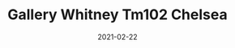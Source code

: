 ---
tags: 
  - "To Market"
  - "Loose Lay LVT"
  - "Gallery"
title: "Gallery Whitney Tm102 Chelsea"
designer: "To Market"
image_primary: "img/GALLERY-102.jpg"
href: "https://www.tomkt.com/copy-of-woven-swatches"
description: "Size%3A%2012%22%20X%2024%22%A0/%20Wear%20layer%3A%20.5mm%20%2820mil%29%A0/%20Edge%3A%20Square%A0/%20Thickness%3A%205.0mm%20/%20Sq.ft/Ctn%3A%2020%A0/%20Installation%3A%20Glue%20Down"
category: "loose-lay-lvt-gallery"
subtitle: ""
manufacturer: "ToMarket"
slug: "/manufacturers/tomarket/loose-lay-lvt-gallery/to-market-gallery-whitney-tm-102-chelsea"
date: "2021-02-22"
---
